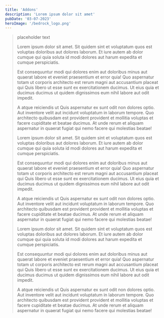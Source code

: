 ```yaml
---
title: 'Addons'
description: 'Lorem ipsum dolor sit amet'
pubDate: '03-07-2023'
heroImage: '/bedrock_logo.png'
---
```


> placeholder text
>
>Lorem ipsum dolor sit amet. Sit quidem sint et voluptatum quos est voluptas doloribus aut dolores laborum. Et iure autem ab dolor cumque qui quia soluta id modi dolores aut harum
> expedita et cumque perspiciatis.
>
>Est consequuntur modi qui dolores enim aut doloribus minus aut quaerat labore et eveniet praesentium et error quia! Quo aspernatur totam ut corporis architecto est rerum magni aut 
>accusantium placeat qui Quis libero ut esse sunt ex exercitationem ducimus. Ut eius quia et ducimus ducimus ut quidem dignissimos eum nihil labore aut odit impedit.
>
>A atque reiciendis ut Quis aspernatur ex sunt odit non dolores optio. Aut inventore velit aut incidunt voluptatum in laborum tempore. Quo architecto quibusdam est provident
>provident et mollitia voluptas et facere cupiditate et beatae ducimus. At unde rerum et aliquam aspernatur in quaerat fugiat qui nemo facere qui molestias beatae!
>
>Lorem ipsum dolor sit amet. Sit quidem sint et voluptatum quos est voluptas doloribus aut dolores laborum. Et iure autem ab dolor cumque qui quia soluta id modi dolores aut harum
>expedita et cumque perspiciatis.
>
>Est consequuntur modi qui dolores enim aut doloribus minus aut quaerat labore et eveniet praesentium et error quia! Quo aspernatur totam ut corporis architecto est rerum magni aut
>accusantium placeat qui Quis libero ut esse sunt ex exercitationem ducimus. Ut eius quia et ducimus ducimus ut quidem dignissimos eum nihil labore aut odit impedit.
>
>A atque reiciendis ut Quis aspernatur ex sunt odit non dolores optio. Aut inventore velit aut incidunt voluptatum in laborum tempore. Quo architecto quibusdam est provident provident
>et mollitia voluptas et facere cupiditate et beatae ducimus. At unde rerum et aliquam aspernatur in quaerat fugiat qui nemo facere qui molestias beatae!
>
>Lorem ipsum dolor sit amet. Sit quidem sint et voluptatum quos est voluptas doloribus aut dolores laborum. Et iure autem ab dolor cumque qui quia soluta id modi dolores aut harum
>expedita et cumque perspiciatis.
>
>Est consequuntur modi qui dolores enim aut doloribus minus aut quaerat labore et eveniet praesentium et error quia! Quo aspernatur totam ut corporis architecto est rerum magni aut
>accusantium placeat qui Quis libero ut esse sunt ex exercitationem ducimus. Ut eius quia et ducimus ducimus ut quidem dignissimos eum nihil labore aut odit impedit.
>
>A atque reiciendis ut Quis aspernatur ex sunt odit non dolores optio. Aut inventore velit aut incidunt voluptatum in laborum tempore. Quo architecto quibusdam est provident provident
>et mollitia voluptas et facere cupiditate et beatae ducimus. At unde rerum et aliquam aspernatur in quaerat fugiat qui nemo facere qui molestias beatae!
>